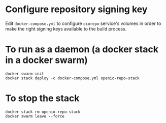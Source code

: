 # Configure repository signing key

Edit `docker-compose.yml` to configure `oiorepo` service's volumes in order to
make the right signing keys available to the build process.

# To run as a daemon (a docker stack in a docker swarm)

    docker swarm init
    docker stack deploy -c docker-compose.yml openio-repo-stack

# To stop the stack

    docker stack rm openio-repo-stack
    docker swarm leave --force
